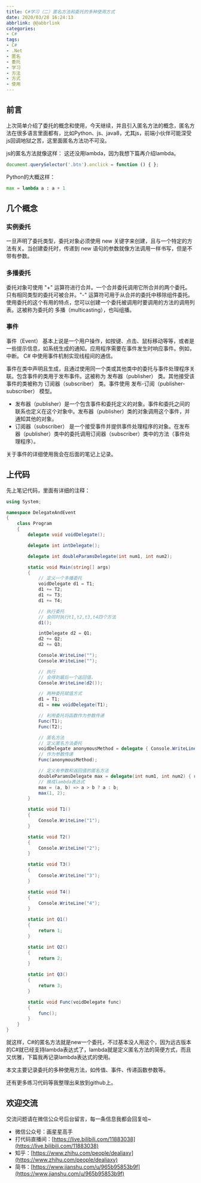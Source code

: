```yaml
---
title: C#学习（二）匿名方法和委托的多种使用方式
date: 2020/03/28 16:24:13
abbrlink: @@abbrlink
categories:
- C#
tags:
- C#
- .Net
- 匿名
- 委托
- 学习
- 方法
- 方式
- 使用
---
```

## 前言
上次简单介绍了委托的概念和使用，今天继续，并且引入匿名方法的概念，匿名方法在很多语言里面都有，比如Python、js、java8，尤其js，前端小伙伴可能深受js回调地狱之苦，这里面匿名方法功不可没。

js的匿名方法就像这样：
这还没用lambda，因为我想下篇再介绍lambda。
```js
document.querySelector('.btn').onclick = function () { };
```

Python的大概这样：
```python
max = lambda a : a + 1
```

## 几个概念
### 实例委托
一旦声明了委托类型，委托对象必须使用 new 关键字来创建，且与一个特定的方法有关。当创建委托时，传递到 new 语句的参数就像方法调用一样书写，但是不带有参数。

### 多播委托
委托对象可使用 "+" 运算符进行合并。一个合并委托调用它所合并的两个委托。只有相同类型的委托可被合并。"-" 运算符可用于从合并的委托中移除组件委托。
使用委托的这个有用的特点，您可以创建一个委托被调用时要调用的方法的调用列表。这被称为委托的 多播（multicasting），也叫组播。

### 事件
事件（Event） 基本上说是一个用户操作，如按键、点击、鼠标移动等等，或者是一些提示信息，如系统生成的通知。应用程序需要在事件发生时响应事件。例如，中断。
C# 中使用事件机制实现线程间的通信。

事件在类中声明且生成，且通过使用同一个类或其他类中的委托与事件处理程序关联。包含事件的类用于发布事件。这被称为 发布器（publisher） 类。其他接受该事件的类被称为 订阅器（subscriber） 类。事件使用 发布-订阅（publisher-subscriber） 模型。

- 发布器（publisher）是一个包含事件和委托定义的对象。事件和委托之间的联系也定义在这个对象中。发布器（publisher）类的对象调用这个事件，并通知其他的对象。
- 订阅器（subscriber） 是一个接受事件并提供事件处理程序的对象。在发布器（publisher）类中的委托调用订阅器（subscriber）类中的方法（事件处理程序）。

关于事件的详细使用我会在后面的笔记上记录。

## 上代码
先上笔记代码，里面有详细的注释：
```c#
using System;

namespace DelegateAndEvent
{
    class Program
    {
        delegate void voidDelegate();

        delegate int intDelegate();

        delegate int doubleParamsDelegate(int num1, int num2);

        static void Main(string[] args)
        {
            // 定义一个多播委托
            voidDelegate d1 = T1;
            d1 += T2;
            d1 += T3;
            d1 += T4;

            // 执行委托
            // 会同时执行t1,t2,t3,t4四个方法
            d1();

            intDelegate d2 = Q1;
            d2 += Q2;
            d2 += Q3;

            Console.WriteLine("");
            Console.WriteLine("");

            // 执行
            // 会得到最后一个返回值，
            Console.WriteLine(d2());

            // 两种委托赋值方式
            d1 = T1;
            d1 = new voidDelegate(T1);

            // 利用委托将函数作为参数传递
            Func(T1);
            Func(T2);

            // 匿名方法
            // 定义匿名方法委托
            voidDelegate anonymousMethod = delegate { Console.WriteLine("hello"); };
            // 作为参数传递
            Func(anonymousMethod);

            // 定义有参数和返回值的匿名方法
            doubleParamsDelegate max = delegate(int num1, int num2) { return num1 > num2 ? num1 : num2; };
            // 换成lambda表达式
            max = (a, b) => a > b ? a : b;
            max(1, 2);
        }

        static void T1()
        {
            Console.WriteLine("1");
        }

        static void T2()
        {
            Console.WriteLine("2");
        }

        static void T3()
        {
            Console.WriteLine("3");
        }

        static void T4()
        {
            Console.WriteLine("4");
        }

        static int Q1()
        {
            return 1;
        }

        static int Q2()
        {
            return 2;
        }

        static int Q3()
        {
            return 3;
        }

        static void Func(voidDelegate func)
        {
            func();
        }
    }
}
```

就这样，C#的匿名方法就是new一个委托，不过基本没人用这个，因为远古版本的C#就已经支持lambda表达式了，lambda就是定义匿名方法的简便方式，而且又优雅，下篇我再记录lambda表达式的使用。

本文主要记录委托的多种使用方法，如传值、事件、传递函数参数等。

还有更多练习代码等我整理出来放到github上。


## 欢迎交流
交流问题请在微信公众号后台留言，每一条信息我都会回复哈~
- 微信公众号：画星星高手
- 打代码直播间：[https://live.bilibili.com/11883038](https://live.bilibili.com/11883038)
- 知乎：[https://www.zhihu.com/people/dealiaxy](https://www.zhihu.com/people/dealiaxy)
- 简书：[https://www.jianshu.com/u/965b95853b9f](https://www.jianshu.com/u/965b95853b9f)
